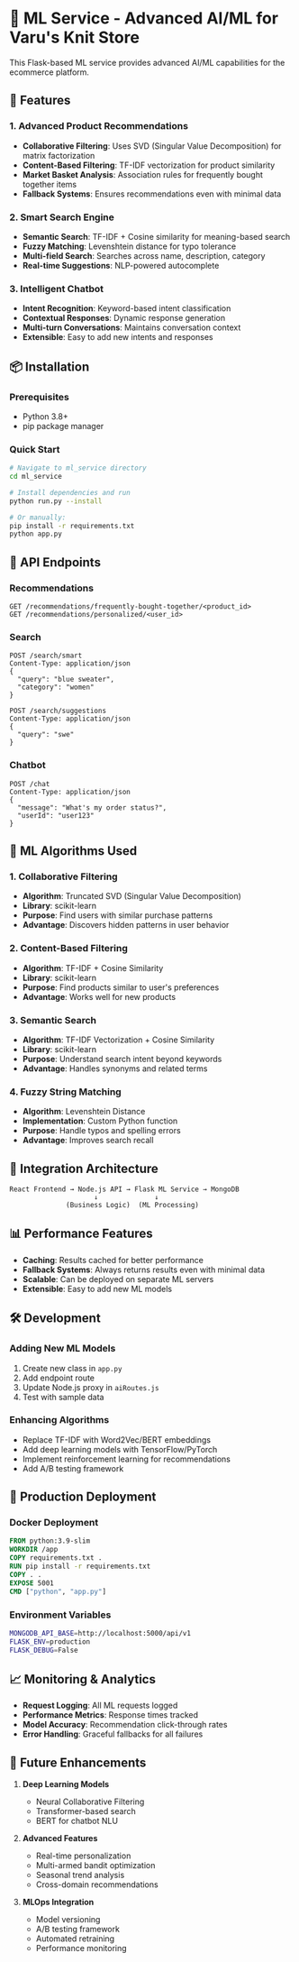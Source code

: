 # 🤖 ML Service - Advanced AI/ML for Varu's Knit Store

This Flask-based ML service provides advanced AI/ML capabilities for the ecommerce platform.

## 🚀 Features

### 1. **Advanced Product Recommendations**
- **Collaborative Filtering**: Uses SVD (Singular Value Decomposition) for matrix factorization
- **Content-Based Filtering**: TF-IDF vectorization for product similarity
- **Market Basket Analysis**: Association rules for frequently bought together items
- **Fallback Systems**: Ensures recommendations even with minimal data

### 2. **Smart Search Engine**
- **Semantic Search**: TF-IDF + Cosine similarity for meaning-based search
- **Fuzzy Matching**: Levenshtein distance for typo tolerance
- **Multi-field Search**: Searches across name, description, category
- **Real-time Suggestions**: NLP-powered autocomplete

### 3. **Intelligent Chatbot**
- **Intent Recognition**: Keyword-based intent classification
- **Contextual Responses**: Dynamic response generation
- **Multi-turn Conversations**: Maintains conversation context
- **Extensible**: Easy to add new intents and responses

## 📦 Installation

### Prerequisites
- Python 3.8+
- pip package manager

### Quick Start
```bash
# Navigate to ml_service directory
cd ml_service

# Install dependencies and run
python run.py --install

# Or manually:
pip install -r requirements.txt
python app.py
```

## 🔧 API Endpoints

### Recommendations
```http
GET /recommendations/frequently-bought-together/<product_id>
GET /recommendations/personalized/<user_id>
```

### Search
```http
POST /search/smart
Content-Type: application/json
{
  "query": "blue sweater",
  "category": "women"
}

POST /search/suggestions
Content-Type: application/json
{
  "query": "swe"
}
```

### Chatbot
```http
POST /chat
Content-Type: application/json
{
  "message": "What's my order status?",
  "userId": "user123"
}
```

## 🧠 ML Algorithms Used

### 1. **Collaborative Filtering**
- **Algorithm**: Truncated SVD (Singular Value Decomposition)
- **Library**: scikit-learn
- **Purpose**: Find users with similar purchase patterns
- **Advantage**: Discovers hidden patterns in user behavior

### 2. **Content-Based Filtering**
- **Algorithm**: TF-IDF + Cosine Similarity
- **Library**: scikit-learn
- **Purpose**: Find products similar to user's preferences
- **Advantage**: Works well for new products

### 3. **Semantic Search**
- **Algorithm**: TF-IDF Vectorization + Cosine Similarity
- **Library**: scikit-learn
- **Purpose**: Understand search intent beyond keywords
- **Advantage**: Handles synonyms and related terms

### 4. **Fuzzy String Matching**
- **Algorithm**: Levenshtein Distance
- **Implementation**: Custom Python function
- **Purpose**: Handle typos and spelling errors
- **Advantage**: Improves search recall

## 🔄 Integration Architecture

```
React Frontend → Node.js API → Flask ML Service → MongoDB
                     ↓              ↓
              (Business Logic)  (ML Processing)
```

## 📊 Performance Features

- **Caching**: Results cached for better performance
- **Fallback Systems**: Always returns results even with minimal data
- **Scalable**: Can be deployed on separate ML servers
- **Extensible**: Easy to add new ML models

## 🛠 Development

### Adding New ML Models
1. Create new class in `app.py`
2. Add endpoint route
3. Update Node.js proxy in `aiRoutes.js`
4. Test with sample data

### Enhancing Algorithms
- Replace TF-IDF with Word2Vec/BERT embeddings
- Add deep learning models with TensorFlow/PyTorch
- Implement reinforcement learning for recommendations
- Add A/B testing framework

## 🚀 Production Deployment

### Docker Deployment
```dockerfile
FROM python:3.9-slim
WORKDIR /app
COPY requirements.txt .
RUN pip install -r requirements.txt
COPY . .
EXPOSE 5001
CMD ["python", "app.py"]
```

### Environment Variables
```bash
MONGODB_API_BASE=http://localhost:5000/api/v1
FLASK_ENV=production
FLASK_DEBUG=False
```

## 📈 Monitoring & Analytics

- **Request Logging**: All ML requests logged
- **Performance Metrics**: Response times tracked
- **Model Accuracy**: Recommendation click-through rates
- **Error Handling**: Graceful fallbacks for all failures

## 🔮 Future Enhancements

1. **Deep Learning Models**
   - Neural Collaborative Filtering
   - Transformer-based search
   - BERT for chatbot NLU

2. **Advanced Features**
   - Real-time personalization
   - Multi-armed bandit optimization
   - Seasonal trend analysis
   - Cross-domain recommendations

3. **MLOps Integration**
   - Model versioning
   - A/B testing framework
   - Automated retraining
   - Performance monitoring